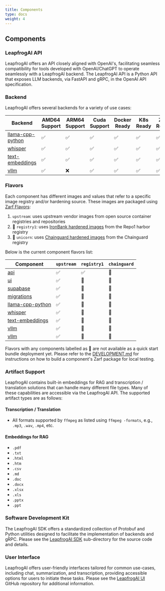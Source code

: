```yaml
---
title: Components
type: docs
weight: 4
---
```


## Components

### LeapfrogAI API

LeapfrogAI offers an API closely aligned with OpenAI's, facilitating seamless compatibility for tools developed with OpenAI/ChatGPT to operate seamlessly with a LeapfrogAI backend. The LeapfrogAI API is a Python API that exposes LLM backends, via FastAPI and gRPC, in the OpenAI API specification.

### Backend

LeapfrogAI offers several backends for a variety of use cases:

| Backend | AMD64 Support | ARM64 Support | Cuda Support | Docker Ready | K8s Ready | Zarf Ready |
| --- | --- | --- | --- | --- | --- | --- |
| [llama-cpp-python](https://github.com/defenseunicorns/leapfrogai/tree/main/packages/llama-cpp-python) | ✅ | ✅ | ✅ | ✅ | ✅ | ✅ |
| [whisper](https://github.com/defenseunicorns/leapfrogai/tree/main/packages/whisper) | ✅ | ✅ | ✅ | ✅ | ✅ | ✅ |
| [text-embeddings](https://github.com/defenseunicorns/leapfrogai/tree/main/packages/text-embeddings) | ✅ | ✅ | ✅ | ✅ | ✅ | ✅ |
| [vllm](https://github.com/defenseunicorns/leapfrogai/tree/main/packages/vllm) | ✅ | ❌ | ✅ | ✅ | ✅ | ✅ |

### Flavors

Each component has different images and values that refer to a specific image registry and/or hardening source. These images are packaged using [Zarf Flavors](https://docs.zarf.dev/ref/examples/package-flavors/):

1. `upstream`: uses upstream vendor images from open source container registries and repositories
2. 🚧 `registry1`: uses [IronBank hardened images](https://repo1.dso.mil/dsop) from the Repo1 harbor registry
3. 🚧 `unicorn`: uses [Chainguard hardened images](https://www.chainguard.dev/chainguard-images) from the Chainguard registry

Below is the current component flavors list:

| Component                                      |  `upstream`  |  `registry1`  |  `chainguard`  |
| ---------------------------------------------- | ------------ | ------------- | -------------- |
| [api](packages/api/)                           |      ✅      |      ✅      |      🚧       |
| [ui](packages/ui/)                             |      ✅      |      🚧      |      🚧       |
| [supabase](packages/supabase/)                 |      ✅      |      🚧      |      🚧       |
| [migrations](./Dockerfile.migrations)          |      ✅      |      🚧      |      🚧       |
| [llama-cpp-python](packages/llama-cpp-python/) |      ✅      |      🚧      |      🚧       |
| [whisper](packages/whisper/)                   |      ✅      |      🚧      |      🚧       |
| [text-embeddings](packages/text-embeddings/)   |      ✅      |      🚧      |      🚧       |
| [vllm](packages/vllm/)                         |      ✅      |      🚧      |      🚧       |
| [vllm](packages/vllm/)                         |      ✅      |      🚧      |      🚧       |

Flavors with any components labelled as 🚧 are not available as a quick start bundle deployment yet. Please refer to the [DEVELOPMENT.md](https://github.com/defenseunicorns/leapfrogai/blob/main/docs/DEVELOPMENT.md) for instructions on how to build a component's Zarf package for local testing.

### Artifact Support

LeapfrogAI contains built-in embeddings for RAG and transcription / translation solutions that can handle many different file types. Many of these capabilities are accessible via the LeapfrogAI API. The supported artifact types are as follows:

#### Transcription / Translation

- All formats supported by `ffmpeg` as listed using `ffmpeg -formats`, e.g., `.mp3`, `.wav`, `.mp4`, etc.

#### Embeddings for RAG

- `.pdf`
- `.txt`
- `.html`
- `.htm`
- `.csv`
- `.md`
- `.doc`
- `.docx`
- `.xlsx`
- `.xls`
- `.pptx`
- `.ppt`

### Software Development Kit

The LeapfrogAI SDK offers a standardized collection of Protobuf and Python utilities designed to facilitate the implementation of backends and gRPC. Please see the [LeapfrogAI SDK](https://github.com/defenseunicorns/leapfrogai/tree/main/src/leapfrogai_sdk) sub-directory for the source code and details.

### User Interface

LeapfrogAI offers user-friendly interfaces tailored for common use-cases, including chat, summarization, and transcription, providing accessible options for users to initiate these tasks. Please see the [LeapfrogAI UI](https://github.com/defenseunicorns/leapfrogai/tree/main/src/leapfrogai_ui) GitHub repository for additional information.
